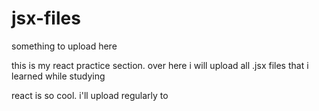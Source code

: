 # jsx-files

something to upload here

this is my react practice section. over here i will upload all
.jsx files that i learned while studying

react is so cool. i'll upload regularly to